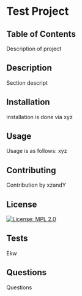 # Test Project 
 
## Table of Contents 
 Description of project 
 
## Description 
 Section descript 
 
## Installation 
 installation is done via xyz 
 
## Usage 
 Usage is as follows: xyz 
 
## Contributing 
 Contribution by xzandY 
 
## License 
 
 [![License: MPL 2.0](https://img.shields.io/badge/License-MPL_2.0-brightgreen.svg)](https://opensource.org/licenses/MPL-2.0)
 
## Tests 
 Ekw 
 
## Questions 
 Questions 
 
